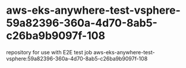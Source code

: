 # aws-eks-anywhere-test-vsphere-59a82396-360a-4d70-8ab5-c26ba9b9097f-108
repository for use with E2E test job aws-eks-anywhere-test-vsphere:59a82396-360a-4d70-8ab5-c26ba9b9097f-108
